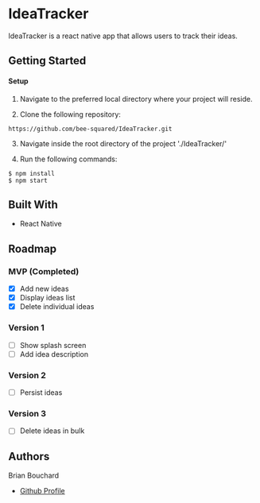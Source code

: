 # IdeaTracker

IdeaTracker is a react native app that allows users to track their ideas.

## Getting Started

#### Setup

1. Navigate to the preferred local directory where your project will reside.

2. Clone the following repository:
```
https://github.com/bee-squared/IdeaTracker.git
```

3. Navigate inside the root directory of the project './IdeaTracker/'

4. Run the following commands:
```
$ npm install
$ npm start
```

## Built With

- React Native

## Roadmap

### MVP (Completed)

- [x] Add new ideas
- [x] Display ideas list
- [x] Delete individual ideas

### Version 1

- [ ] Show splash screen
- [ ] Add idea description

### Version 2

- [ ] Persist ideas

### Version 3

- [ ] Delete ideas in bulk

## Authors

Brian Bouchard
- [Github Profile](https://github.com/bee-squared)